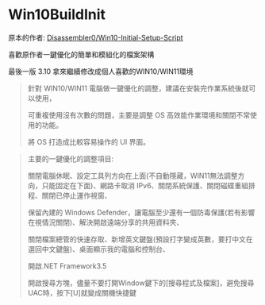 # Win10BuildInit

原本的作者:
[Disassembler0/Win10-Initial-Setup-Script](https://github.com/Disassembler0/Win10-Initial-Setup-Script)

喜歡原作者一鍵優化的簡單和模組化的檔案架構

最後一版 3.10 拿來繼續修改成個人喜歡的WIN10/WIN11環境


> 針對 WIN10/WIN11 電腦做一鍵優化的調整，建議在安裝完作業系統後就可以使用，
> 
> 可重複使用沒有次數的問題，主要是調整 OS 高效能作業環境和關閉不常使用的功能。
> 
> 將 OS 打造成比較容易操作的 UI 界面。 

 
> 主要的一鍵優化的調整項目:
>
> 關閉電腦休眠、設定工具列方向在上面(不自動隱藏，WIN11無法調整方向，只能固定在下面)、網路卡取消 IPv6、關閉系統保護、關閉磁碟重組排程、關閉已停止運作視窗、
>
> 保留內建的 Windows Defender，讓電腦至少還有一個防毒保護(若有影響在視情況關閉)、解決開啟遠端分享的共用資料夾、
>
> 關閉檔案總管的快速存取、新增英文鍵盤(預設打字變成英數，要打中文在選回中文鍵盤)、桌面顯示我的電腦和控制台、
>
> 開啟.NET Framework3.5
>
> 開啟搜尋方塊，儘量不要打開Window鍵下的[搜尋程式及檔案]，避免搜尋UAC時，按下[U]就變成關機快捷鍵





